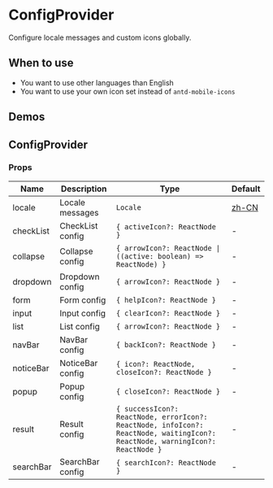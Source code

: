 # ConfigProvider

Configure locale messages and custom icons globally.

## When to use

- You want to use other languages than English
- You want to use your own icon set instead of `antd-mobile-icons`

## Demos

<code src="./demos/demo1.tsx" ></code>

<code src="./demos/demo2.tsx" ></code>

## ConfigProvider

### Props

| Name | Description | Type | Default |
| --- | --- | --- | --- |
| locale | Locale messages | `Locale` | [zh-CN] |
| checkList | CheckList config | `{ activeIcon?: ReactNode }` | - |
| collapse | Collapse config | `{ arrowIcon?: ReactNode \| ((active: boolean) => ReactNode) }` | - |
| dropdown | Dropdown config | `{ arrowIcon?: ReactNode }` | - |
| form | Form config | `{ helpIcon?: ReactNode }` | - |
| input | Input config | `{ clearIcon?: ReactNode }` | - |
| list | List config | `{ arrowIcon?: ReactNode }` | - |
| navBar | NavBar config | `{ backIcon?: ReactNode }` | - |
| noticeBar | NoticeBar config | `{ icon?: ReactNode, closeIcon?: ReactNode }` | - |
| popup | Popup config | `{ closeIcon?: ReactNode }` | - |
| result | Result config | `{ successIcon?: ReactNode, errorIcon?: ReactNode, infoIcon?: ReactNode, waitingIcon?: ReactNode, warningIcon?: ReactNode }` | - |
| searchBar | SearchBar config | `{ searchIcon?: ReactNode }` | - |

[zh-CN]: https://github.com/ant-design/ant-design-mobile/blob/master/src/locales/zh-CN.ts

